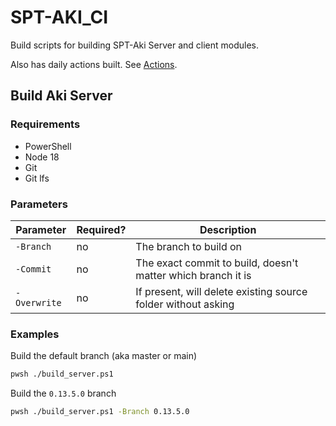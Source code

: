 # SPT-AKI_CI
Build scripts for building SPT-Aki Server and client modules.

Also has daily actions built. See [Actions](https://github.com/qe201020335/SPT-AKI_CI/actions).

## Build Aki Server
### Requirements
* PowerShell
* Node 18
* Git
* Git lfs
### Parameters
| Parameter | Required? | Description |
|----------|-----|-----|
| `-Branch` | no | The branch to build on |
| `-Commit` | no | The exact commit to build, doesn't matter which branch it is |
| `-Overwrite` | no | If present, will delete existing source folder without asking |
### Examples
Build the default branch (aka master or main)
```bash
pwsh ./build_server.ps1
```
Build the `0.13.5.0` branch
```bash
pwsh ./build_server.ps1 -Branch 0.13.5.0
```

